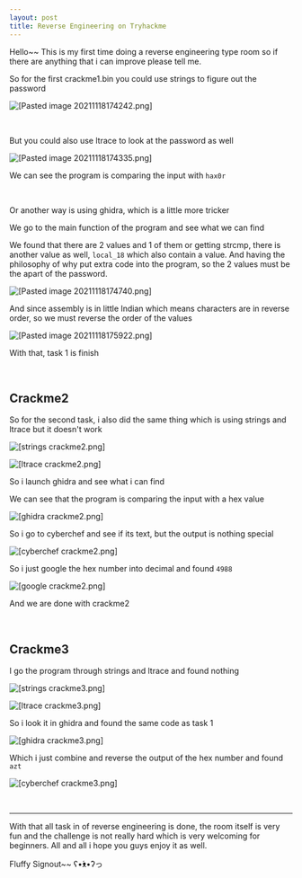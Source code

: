 ```yaml
---
layout: post
title: Reverse Engineering on Tryhackme
---
```


Hello~~ This is my first time doing a reverse engineering type room so if there are anything that i can improve please tell me.


So for the first crackme1.bin you could use strings to figure out the password

![[Pasted image 20211118174242.png]](https://i.imgur.com/PXqMFqW.png)

<br>


But you could also use ltrace to look at the password as well

![[Pasted image 20211118174335.png]](https://i.imgur.com/3yE22P1.png)

We can see the program is comparing the input with `hax0r`

<br>

Or another way is using ghidra, which is a little more tricker 

We go to the main function of the program and see what we can find

We found that there are 2 values and 1 of them or getting strcmp, there is another value as well, `local_18` which also contain a value. And having the philosophy of why put extra code into the program, so the 2 values must be the apart of the password.

![[Pasted image 20211118174740.png]](https://i.imgur.com/ieqpxuS.png)

And since assembly is in little Indian which means characters are in reverse order, so we must reverse the order of the values

![[Pasted image 20211118175922.png]](https://i.imgur.com/8MlyWtW.png)

With that, task 1 is finish


<br>

## Crackme2

So for the second task, i also did the same thing which is using strings and ltrace but it doesn't work


![[strings crackme2.png]](https://i.imgur.com/VvWiKjQ.png)

![[ltrace crackme2.png]](https://i.imgur.com/6ot1VVP.png)

So i launch ghidra and see what i can find

We can see that the program is comparing the input with a hex value

![[ghidra crackme2.png]](https://i.imgur.com/6uIN4jp.png)

So i go to cyberchef and see if its text, but the output is nothing special

![[cyberchef crackme2.png]](https://i.imgur.com/KJ2etAG.png)

So i just google the hex number into decimal and found `4988`

![[google crackme2.png]](https://i.imgur.com/5huWiss.png)

And we are done with crackme2

<br>

## Crackme3

I go the program through strings and ltrace and found nothing


![[strings crackme3.png]](https://i.imgur.com/gaPnz5C.png)

![[ltrace crackme3.png]](https://i.imgur.com/DtITx7d.png)

So i look it in ghidra and found the same code as task 1

![[ghidra crackme3.png]](https://i.imgur.com/IWz2ud9.png)

Which i just combine and reverse the output of the hex number and found `azt`

![[cyberchef crackme3.png]](https://i.imgur.com/bSbUDQh.png)

<br>


------------------------------------------
With that all task in of reverse engineering is done, the room itself is very fun and the challenge is not really hard which is very welcoming for beginners. All and all i hope you guys enjoy it as well. 

Fluffy Signout~~ ʕ•́ᴥ•̀ʔっ

